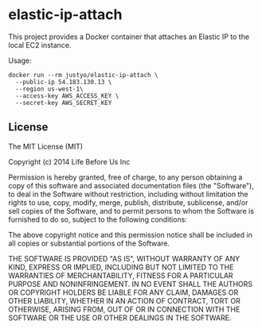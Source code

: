 # elastic-ip-attach

This project provides a Docker container that attaches an Elastic IP to the
local EC2 instance.

Usage:

```
docker run --rm justyo/elastic-ip-attach \
  --public-ip 54.183.130.13 \
  --region us-west-1\
  --access-key AWS_ACCESS_KEY \
  --secret-key AWS_SECRET_KEY
```

## License

The MIT License (MIT)

Copyright (c) 2014 Life Before Us Inc

Permission is hereby granted, free of charge, to any person obtaining a copy
of this software and associated documentation files (the "Software"), to deal
in the Software without restriction, including without limitation the rights
to use, copy, modify, merge, publish, distribute, sublicense, and/or sell
copies of the Software, and to permit persons to whom the Software is
furnished to do so, subject to the following conditions:

The above copyright notice and this permission notice shall be included in all
copies or substantial portions of the Software.

THE SOFTWARE IS PROVIDED "AS IS", WITHOUT WARRANTY OF ANY KIND, EXPRESS OR
IMPLIED, INCLUDING BUT NOT LIMITED TO THE WARRANTIES OF MERCHANTABILITY,
FITNESS FOR A PARTICULAR PURPOSE AND NONINFRINGEMENT. IN NO EVENT SHALL THE
AUTHORS OR COPYRIGHT HOLDERS BE LIABLE FOR ANY CLAIM, DAMAGES OR OTHER
LIABILITY, WHETHER IN AN ACTION OF CONTRACT, TORT OR OTHERWISE, ARISING FROM,
OUT OF OR IN CONNECTION WITH THE SOFTWARE OR THE USE OR OTHER DEALINGS IN THE
SOFTWARE.
